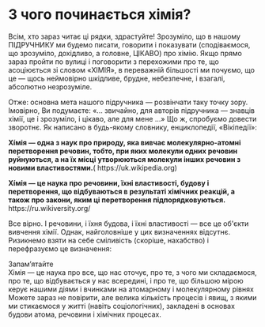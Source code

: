 # З чого починається хімія?


  <p>Всім, хто зараз читає ці рядки, здрастуйте!
Зрозуміло, що в нашому ПІДРУЧНИКУ ми будемо писати, говорити і показувати (сподіваємося, що зрозуміло, дохідливо, а головне, ЦІКАВО) про хімію.
Якщо прямо зараз пройти по вулиці і поговорити з перехожими про те, що асоціюється зі словом «ХІМІЯ», в переважній більшості ми почуємо, що це ― щось неймовірно шкідливе, брудне, небезпечне, і взагалі, абсолютно незрозуміле.</p>

  <p>Отже: основна мета нашого підручника ― розвінчати таку точку зору.
Імовірно, Ви подумаєте: «... звичайно, для авторів підручника ― знавців хімії, це і зрозуміло, і цікаво, але для мене ...»
Що ж, спробуємо довести зворотнє.
  Як написано в будь-якому словнику, енциклопедії, «Вікіпедії»:</p>
<p><b>Хі́мія — одна з наук про природу, яка вивчає молекулярно-атомні перетворення речовин, тобто, при яких молекули одних речовин руйнуються, а на їх місці утворюються молекули інших речовин з новими властивостями.</b>( https://uk.wikipedia.org) </p>
  
  <p><b>Хі́мія ― це наука про речовини, їхні властивості, будову і перетворення, що відбуваються в результаті хімічних реакцій, а також про закони, яким ці перетворення підпорядковуються.</b> https://ru.wikiversity.org/</p>
  
  <p>Все вірно. І речовини, і їхня будова, і їхні властивості ― все це об'єкти вивчення хімії.
Однак, найголовніше у цих визначеннях відсутнє.
  Ризикнемо взяти на себе сміливість (скоріше, нахабство) і перефразуємо це визначення:</p>
  <div class="alg-wrap">
<span class="alg">Запам’ятайте</span>
<div class="alg-text">
Хімія ― це наука про все, що нас оточує, про те, з чого ми складаємося, про те, що відбувається у нас всередині, і про те, що більшою мірою керує нашими діями і вчинками на атомарному і молекулярному рівнях
Можете зараз не повірити, але велика кількість процесів і явищ, з якими ми стикаємося у житті (навіть соціологічних), закладені в основах будови атома, речовини і хімічних процесах.      
</div>
</div>  

